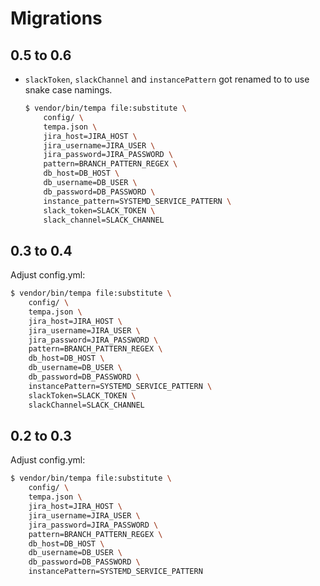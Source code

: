 # Migrations

## 0.5 to 0.6
- `slackToken`, `slackChannel` and `instancePattern` got renamed to to use snake case namings.

     ```bash
     $ vendor/bin/tempa file:substitute \
         config/ \
         tempa.json \
         jira_host=JIRA_HOST \
         jira_username=JIRA_USER \
         jira_password=JIRA_PASSWORD \
         pattern=BRANCH_PATTERN_REGEX \
         db_host=DB_HOST \
         db_username=DB_USER \
         db_password=DB_PASSWORD \
         instance_pattern=SYSTEMD_SERVICE_PATTERN \
         slack_token=SLACK_TOKEN \
         slack_channel=SLACK_CHANNEL
     ```

## 0.3 to 0.4
Adjust config.yml:

```bash
$ vendor/bin/tempa file:substitute \
    config/ \
    tempa.json \
    jira_host=JIRA_HOST \
    jira_username=JIRA_USER \
    jira_password=JIRA_PASSWORD \
    pattern=BRANCH_PATTERN_REGEX \
    db_host=DB_HOST \
    db_username=DB_USER \
    db_password=DB_PASSWORD \
    instancePattern=SYSTEMD_SERVICE_PATTERN \
    slackToken=SLACK_TOKEN \
    slackChannel=SLACK_CHANNEL
```

## 0.2 to 0.3
Adjust config.yml:

```bash
$ vendor/bin/tempa file:substitute \
    config/ \
    tempa.json \
    jira_host=JIRA_HOST \
    jira_username=JIRA_USER \
    jira_password=JIRA_PASSWORD \
    pattern=BRANCH_PATTERN_REGEX \
    db_host=DB_HOST \
    db_username=DB_USER \
    db_password=DB_PASSWORD \
    instancePattern=SYSTEMD_SERVICE_PATTERN
```
